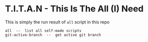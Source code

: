 # T.I.T.A.N - This Is The All (I) Need

This is simply the run result of `all` script in this repo

```
all  --  list all self-made scripts
git-active-branch  --  get active git branch
```
